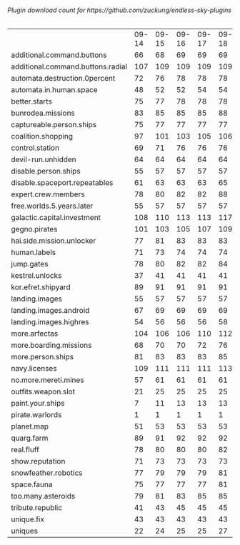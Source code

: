 <h6>Plugin download count for https://github.com/zuckung/endless-sky-plugins<br>
<br>
<table>
	<tr>
		<td></td>
		<td>09-14</td>
		<td>09-15</td>
		<td>09-16</td>
		<td>09-17</td>
		<td>09-18</td>
		<td>09-19</td>
		<td>09-20</td>
		<td>today +</td>
	</tr>
	<tr>
		<td>additional.command.buttons</td>
		<td>66</td>
		<td>68</td>
		<td>69</td>
		<td>69</td>
		<td>69</td>
		<td>69</td>
		<td>72</td>
		<td>+ 3</td>
	</tr>
	<tr>
		<td>additional.command.buttons.radial</td>
		<td>107</td>
		<td>109</td>
		<td>109</td>
		<td>109</td>
		<td>109</td>
		<td>109</td>
		<td>114</td>
		<td>+ 5</td>
	</tr>
	<tr>
		<td>automata.destruction.0percent</td>
		<td>72</td>
		<td>76</td>
		<td>78</td>
		<td>78</td>
		<td>78</td>
		<td>78</td>
		<td>81</td>
		<td>+ 3</td>
	</tr>
	<tr>
		<td>automata.in.human.space</td>
		<td>48</td>
		<td>52</td>
		<td>52</td>
		<td>54</td>
		<td>54</td>
		<td>54</td>
		<td>57</td>
		<td>+ 3</td>
	</tr>
	<tr>
		<td>better.starts</td>
		<td>75</td>
		<td>77</td>
		<td>78</td>
		<td>78</td>
		<td>78</td>
		<td>78</td>
		<td>83</td>
		<td>+ 5</td>
	</tr>
	<tr>
		<td>bunrodea.missions</td>
		<td>83</td>
		<td>85</td>
		<td>85</td>
		<td>85</td>
		<td>88</td>
		<td>88</td>
		<td>91</td>
		<td>+ 3</td>
	</tr>
	<tr>
		<td>captureable.person.ships</td>
		<td>75</td>
		<td>77</td>
		<td>77</td>
		<td>77</td>
		<td>77</td>
		<td>77</td>
		<td>82</td>
		<td>+ 5</td>
	</tr>
	<tr>
		<td>coalition.shopping</td>
		<td>97</td>
		<td>101</td>
		<td>103</td>
		<td>105</td>
		<td>106</td>
		<td>106</td>
		<td>109</td>
		<td>+ 3</td>
	</tr>
	<tr>
		<td>control.station</td>
		<td>69</td>
		<td>71</td>
		<td>76</td>
		<td>76</td>
		<td>76</td>
		<td>76</td>
		<td>83</td>
		<td>+ 7</td>
	</tr>
	<tr>
		<td>devil-run.unhidden</td>
		<td>64</td>
		<td>64</td>
		<td>64</td>
		<td>64</td>
		<td>64</td>
		<td>64</td>
		<td>64</td>
		<td></td>
	</tr>
	<tr>
		<td>disable.person.ships</td>
		<td>55</td>
		<td>57</td>
		<td>57</td>
		<td>57</td>
		<td>57</td>
		<td>57</td>
		<td>58</td>
		<td>+ 1</td>
	</tr>
	<tr>
		<td>disable.spaceport.repeatables</td>
		<td>61</td>
		<td>63</td>
		<td>63</td>
		<td>63</td>
		<td>65</td>
		<td>65</td>
		<td>68</td>
		<td>+ 3</td>
	</tr>
	<tr>
		<td>expert.crew.members</td>
		<td>78</td>
		<td>80</td>
		<td>82</td>
		<td>82</td>
		<td>88</td>
		<td>88</td>
		<td>91</td>
		<td>+ 3</td>
	</tr>
	<tr>
		<td>free.worlds.5.years.later</td>
		<td>55</td>
		<td>57</td>
		<td>57</td>
		<td>57</td>
		<td>57</td>
		<td>57</td>
		<td>58</td>
		<td>+ 1</td>
	</tr>
	<tr>
		<td>galactic.capital.investment</td>
		<td>108</td>
		<td>110</td>
		<td>113</td>
		<td>113</td>
		<td>117</td>
		<td>117</td>
		<td>120</td>
		<td>+ 3</td>
	</tr>
	<tr>
		<td>gegno.pirates</td>
		<td>101</td>
		<td>103</td>
		<td>105</td>
		<td>107</td>
		<td>109</td>
		<td>109</td>
		<td>112</td>
		<td>+ 3</td>
	</tr>
	<tr>
		<td>hai.side.mission.unlocker</td>
		<td>77</td>
		<td>81</td>
		<td>83</td>
		<td>83</td>
		<td>83</td>
		<td>83</td>
		<td>86</td>
		<td>+ 3</td>
	</tr>
	<tr>
		<td>human.labels</td>
		<td>71</td>
		<td>73</td>
		<td>74</td>
		<td>74</td>
		<td>74</td>
		<td>74</td>
		<td>75</td>
		<td>+ 1</td>
	</tr>
	<tr>
		<td>jump.gates</td>
		<td>78</td>
		<td>80</td>
		<td>82</td>
		<td>82</td>
		<td>84</td>
		<td>84</td>
		<td>87</td>
		<td>+ 3</td>
	</tr>
	<tr>
		<td>kestrel.unlocks</td>
		<td>37</td>
		<td>41</td>
		<td>41</td>
		<td>41</td>
		<td>41</td>
		<td>41</td>
		<td>46</td>
		<td>+ 5</td>
	</tr>
	<tr>
		<td>kor.efret.shipyard</td>
		<td>89</td>
		<td>91</td>
		<td>91</td>
		<td>91</td>
		<td>91</td>
		<td>91</td>
		<td>94</td>
		<td>+ 3</td>
	</tr>
	<tr>
		<td>landing.images</td>
		<td>55</td>
		<td>57</td>
		<td>57</td>
		<td>57</td>
		<td>57</td>
		<td>57</td>
		<td>60</td>
		<td>+ 3</td>
	</tr>
	<tr>
		<td>landing.images.android</td>
		<td>67</td>
		<td>69</td>
		<td>69</td>
		<td>69</td>
		<td>69</td>
		<td>69</td>
		<td>70</td>
		<td>+ 1</td>
	</tr>
	<tr>
		<td>landing.images.highres</td>
		<td>54</td>
		<td>56</td>
		<td>56</td>
		<td>56</td>
		<td>58</td>
		<td>58</td>
		<td>59</td>
		<td>+ 1</td>
	</tr>
	<tr>
		<td>more.arfectas</td>
		<td>104</td>
		<td>106</td>
		<td>106</td>
		<td>110</td>
		<td>112</td>
		<td>112</td>
		<td>115</td>
		<td>+ 3</td>
	</tr>
	<tr>
		<td>more.boarding.missions</td>
		<td>68</td>
		<td>70</td>
		<td>70</td>
		<td>72</td>
		<td>76</td>
		<td>76</td>
		<td>79</td>
		<td>+ 3</td>
	</tr>
	<tr>
		<td>more.person.ships</td>
		<td>81</td>
		<td>83</td>
		<td>83</td>
		<td>83</td>
		<td>85</td>
		<td>85</td>
		<td>88</td>
		<td>+ 3</td>
	</tr>
	<tr>
		<td>navy.licenses</td>
		<td>109</td>
		<td>111</td>
		<td>111</td>
		<td>111</td>
		<td>113</td>
		<td>113</td>
		<td>121</td>
		<td>+ 8</td>
	</tr>
	<tr>
		<td>no.more.mereti.mines</td>
		<td>57</td>
		<td>61</td>
		<td>61</td>
		<td>61</td>
		<td>61</td>
		<td>61</td>
		<td>62</td>
		<td>+ 1</td>
	</tr>
	<tr>
		<td>outfits.weapon.slot</td>
		<td>21</td>
		<td>25</td>
		<td>25</td>
		<td>25</td>
		<td>25</td>
		<td>25</td>
		<td>28</td>
		<td>+ 3</td>
	</tr>
	<tr>
		<td>paint.your.ships</td>
		<td>7</td>
		<td>11</td>
		<td>13</td>
		<td>13</td>
		<td>13</td>
		<td>13</td>
		<td>14</td>
		<td>+ 1</td>
	</tr>
	<tr>
		<td>pirate.warlords</td>
		<td>1</td>
		<td>1</td>
		<td>1</td>
		<td>1</td>
		<td>1</td>
		<td>1</td>
		<td>1</td>
		<td></td>
	</tr>
	<tr>
		<td>planet.map</td>
		<td>51</td>
		<td>53</td>
		<td>53</td>
		<td>53</td>
		<td>53</td>
		<td>53</td>
		<td>56</td>
		<td>+ 3</td>
	</tr>
	<tr>
		<td>quarg.farm</td>
		<td>89</td>
		<td>91</td>
		<td>92</td>
		<td>92</td>
		<td>92</td>
		<td>92</td>
		<td>95</td>
		<td>+ 3</td>
	</tr>
	<tr>
		<td>real.fluff</td>
		<td>78</td>
		<td>80</td>
		<td>80</td>
		<td>80</td>
		<td>82</td>
		<td>82</td>
		<td>84</td>
		<td>+ 2</td>
	</tr>
	<tr>
		<td>show.reputation</td>
		<td>71</td>
		<td>73</td>
		<td>73</td>
		<td>73</td>
		<td>73</td>
		<td>73</td>
		<td>76</td>
		<td>+ 3</td>
	</tr>
	<tr>
		<td>snowfeather.robotics</td>
		<td>77</td>
		<td>79</td>
		<td>79</td>
		<td>79</td>
		<td>81</td>
		<td>81</td>
		<td>84</td>
		<td>+ 3</td>
	</tr>
	<tr>
		<td>space.fauna</td>
		<td>75</td>
		<td>77</td>
		<td>77</td>
		<td>77</td>
		<td>81</td>
		<td>81</td>
		<td>84</td>
		<td>+ 3</td>
	</tr>
	<tr>
		<td>too.many.asteroids</td>
		<td>79</td>
		<td>81</td>
		<td>83</td>
		<td>85</td>
		<td>85</td>
		<td>85</td>
		<td>86</td>
		<td>+ 1</td>
	</tr>
	<tr>
		<td>tribute.republic</td>
		<td>41</td>
		<td>43</td>
		<td>45</td>
		<td>45</td>
		<td>45</td>
		<td>45</td>
		<td>48</td>
		<td>+ 3</td>
	</tr>
	<tr>
		<td>unique.fix</td>
		<td>43</td>
		<td>43</td>
		<td>43</td>
		<td>43</td>
		<td>43</td>
		<td>43</td>
		<td>43</td>
		<td></td>
	</tr>
	<tr>
		<td>uniques</td>
		<td>22</td>
		<td>24</td>
		<td>25</td>
		<td>25</td>
		<td>27</td>
		<td>27</td>
		<td>32</td>
		<td>+ 5</td>
	</tr>
</table>
</h6>
